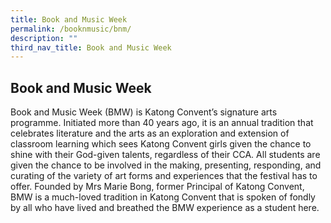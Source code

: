 ```yaml
---
title: Book and Music Week
permalink: /booknmusic/bnm/
description: ""
third_nav_title: Book and Music Week
---
```







## Book and Music Week

Book and Music Week (BMW) is Katong Convent’s signature arts programme. Initiated more than 40 years ago, it is an annual tradition that celebrates literature and the arts as an exploration and extension of classroom learning which sees Katong Convent girls given the chance to shine with their God-given talents, regardless of their CCA. All students are given the chance to be involved in the making, presenting, responding, and curating of the variety of art forms and experiences that the festival has to offer. Founded by Mrs Marie Bong, former Principal of Katong Convent, BMW is a much-loved tradition in Katong Convent that is spoken of fondly by all who have lived and breathed the BMW experience as a student here.